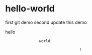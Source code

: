 # hello-world
first git demo
second update this demo



hello

                   world 
                      
                                     !
